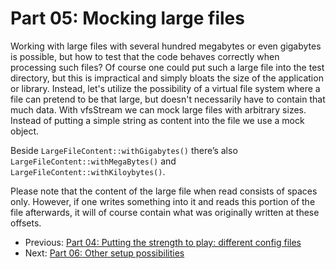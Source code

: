 Part 05: Mocking large files
============================

Working with large files with several hundred megabytes or even gigabytes is
possible, but how to test that the code behaves correctly when processing such
files? Of course one could put such a large file into the test directory, but
this is impractical and simply bloats the size of the application or library.
Instead, let's utilize the possibility of a virtual file system where a file can
pretend to be that large, but doesn't necessarily have to contain that much data.
With vfsStream we can mock large files with arbitrary sizes. Instead of putting
a simple string as content into the file we use a mock object.

Beside `LargeFileContent::withGigabytes()` there’s also
`LargeFileContent::withMegaBytes()` and `LargeFileContent::withKiloybytes()`.

Please note that the content of the large file when read consists of spaces only.
However, if one writes something into it and reads this portion of the file
afterwards, it will of course contain what was originally written at these
offsets.

* Previous: [Part 04: Putting the strength to play: different config files](https://github.com/mikey179/vfsStream-examples/tree/master/src/part04)
* Next: [Part 06: Other setup possibilities](https://github.com/mikey179/vfsStream-examples/tree/master/src/part06)
